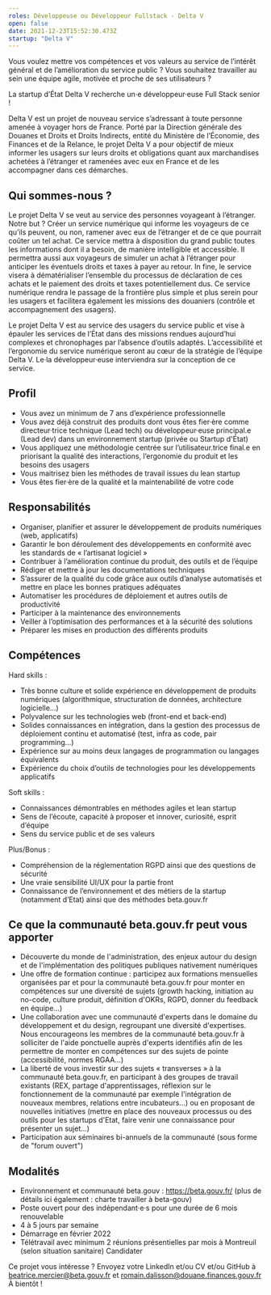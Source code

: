 ```yaml
---
roles: Développeuse ou Développeur Fullstack - Delta V
open: false
date: 2021-12-23T15:52:30.473Z
startup: "Delta V"
---
```

Vous voulez mettre vos compétences et vos valeurs au service de l’intérêt général et de l’amélioration du service public ? Vous souhaitez travailler au sein une équipe agile, motivée et proche de ses utilisateurs ?

La startup d’État Delta V recherche un·e développeur·euse Full Stack senior !

Delta V est un projet de nouveau service s’adressant à toute personne amenée à voyager hors de France. Porté par la Direction générale des Douanes et Droits et Droits Indirects, entité du Ministère de l’Économie, des Finances et de la Relance, le projet Delta V a pour objectif de mieux informer les usagers sur leurs droits et obligations quant aux marchandises achetées à l’étranger et ramenées avec eux en France et de les accompagner dans ces démarches.

## Qui sommes-nous ?
Le projet Delta V se veut au service des personnes voyageant à l’étranger. 
Notre but ? Créer un service numérique qui informe les voyageurs de ce qu’ils peuvent, ou non, ramener avec eux de l’étranger et de ce que pourrait coûter un tel achat. 
Ce service mettra à disposition du grand public toutes les informations dont il a besoin, de manière intelligible et accessible. Il permettra aussi aux voyageurs de simuler un achat à l’étranger pour anticiper les éventuels droits et taxes à payer au retour. 
In fine, le service visera à dématérialiser l’ensemble du processus de déclaration de ces achats et le paiement des droits et taxes potentiellement dus. Ce service numérique rendra le passage de la frontière plus simple et plus serein pour les usagers et facilitera également les missions des douaniers (contrôle et accompagnement des usagers).

Le projet Delta V est au service des usagers du service public et vise à épauler les services de l’État dans des missions rendues aujourd’hui complexes et chronophages par l’absence d’outils adaptés. L’accessibilité et l’ergonomie du service numérique seront au cœur de la stratégie de l’équipe Delta V. Le·la développeur·euse interviendra sur la conception de ce service.

## Profil
- Vous avez un minimum de 7 ans d’expérience professionnelle
- Vous avez déjà construit des produits dont vous êtes fier·ère comme directeur·trice technique (Lead tech) ou développeur·euse principal.e  (Lead dev) dans un environnement startup (privée ou Startup d'État)
- Vous appliquez une méthodologie centrée sur l’utilisateur.trice final.e en priorisant la qualité des interactions, l’ergonomie du produit et les besoins des usagers
- Vous maitrisez bien les méthodes de travail issues du lean startup
- Vous êtes fier·ère de la qualité et la maintenabilité de votre code 

## Responsabilités
- Organiser, planifier et assurer le développement de produits numériques (web, applicatifs)
- Garantir le bon déroulement des développements en conformité avec les standards de « l’artisanat logiciel »
- Contribuer à l’amélioration continue du produit, des outils et de l’équipe
- Rédiger et mettre à jour les documentations techniques
 - S’assurer de la qualité du code grâce aux outils d’analyse automatisés et mettre en place les bonnes pratiques adéquates
- Automatiser les procédures de déploiement et autres outils de productivité
- Participer à la maintenance des environnements
- Veiller à l’optimisation des performances et à la sécurité des solutions
- Préparer les mises en production des différents produits

## Compétences

Hard skills :
- Très bonne culture et solide expérience en développement de produits numériques (algorithmique, structuration de données, architecture logicielle…)
- Polyvalence sur les technologies web (front-end et back-end)
- Solides connaissances en intégration, dans la gestion des processus de déploiement continu et automatisé (test, infra as code, pair programming…)
- Expérience sur au moins deux langages de programmation ou langages équivalents
- Expérience du choix d’outils de technologies pour les développements applicatifs

Soft skills :
- Connaissances démontrables en méthodes agiles et lean startup
- Sens de l’écoute, capacité à proposer et innover, curiosité, esprit d’équipe
- Sens du service public et de ses valeurs

Plus/Bonus :
- Compréhension de la réglementation RGPD ainsi que des questions de sécurité
- Une vraie sensibilité UI/UX pour la partie front
- Connaissance de l’environnement et des métiers de la startup (notamment d’Etat) ainsi que des méthodes beta.gouv.fr

## Ce que la communauté beta.gouv.fr peut vous apporter
- Découverte du monde de l'administration, des enjeux autour du design et de l'implémentation des politiques publiques nativement numériques
- Une offre de formation continue : participez aux formations mensuelles organisées par et pour la communauté beta.gouv.fr pour monter en compétences sur une diversité de sujets (growth hacking, initiation au no-code, culture produit, définition d'OKRs, RGPD, donner du feedback en équipe…) 
- Une collaboration avec une communauté d'experts dans le domaine du développement et du design, regroupant une diversité d'expertises. Nous encourageons les membres de la communauté beta.gouv.fr à solliciter de l'aide ponctuelle auprès d'experts identifiés afin de les permettre de monter en compétences sur des sujets de pointe (accessibilité, normes RGAA…) 
- La liberté de vous investir sur des sujets « transverses » à la communauté beta.gouv.fr, en participant à des groupes de travail existants (REX, partage d'apprentissages, réflexion sur le fonctionnement de la communauté par exemple l'intégration de nouveaux membres, relations entre incubateurs…) ou en proposant de nouvelles initiatives (mettre en place des nouveaux processus ou des outils pour les startups d'Etat, faire venir une connaissance pour présenter un sujet…) 
- Participation aux séminaires bi-annuels de la communauté (sous forme de "forum ouvert")

## Modalités
- Environnement et communauté beta.gouv : https://beta.gouv.fr/ (plus de détails ici également : charte travailler à beta-gouv)
- Poste ouvert pour des indépendant·e·s pour une durée de 6 mois renouvelable
- 4 à 5 jours par semaine
- Démarrage en février 2022
- Télétravail avec minimum 2 réunions présentielles par mois à Montreuil (selon situation sanitaire)
Candidater

Ce projet vous intéresse ? Envoyez votre LinkedIn et/ou CV et/ou GitHub à beatrice.mercier@beta.gouv.fr et romain.dalisson@douane.finances.gouv.fr 
À bientôt !
 

